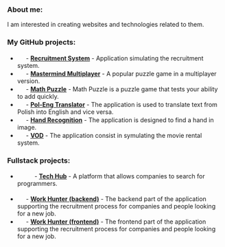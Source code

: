 ### About me:

I am interested in creating websites and technologies related to them.

### My GitHub projects:

- <img src="https://user-images.githubusercontent.com/41111309/230332808-4d22317e-d8c8-4901-8fec-b12eba076971.svg" width="16" height="16" style="position: relative; top: 5px;" /> - **[Recruitment System](https://github.com/dbirak/recruitment_system)** - Application simulating the recruitment system.
- <img src="https://user-images.githubusercontent.com/41111309/230334207-38ec7c80-de34-41da-8b2a-a9bd637ff78b.svg" width="16" height="16" style="position: relative; top: 5px;" /> - **[Mastermind Multiplayer](https://github.com/dbirak/mastermind_multiplayer)** - A popular puzzle game in a multiplayer version.
- <img src="https://user-images.githubusercontent.com/41111309/230334207-38ec7c80-de34-41da-8b2a-a9bd637ff78b.svg" width="16" height="16" style="position: relative; top: 5px;" /> - **[Math Puzzle](https://github.com/dbirak/math_puzzle)** - Math Puzzle is a puzzle game that tests your ability to add quickly.
- <img src="https://user-images.githubusercontent.com/41111309/230336035-896be31e-a102-48b9-945d-d0f67354e7e2.svg" width="16" height="16" style="position: relative; top: 5px;" /> - **[Pol-Eng Translator](https://github.com/dbirak/pol_eng_translator)** - The application is used to translate text from Polish into English and vice versa.
- <img src="https://user-images.githubusercontent.com/41111309/230338254-a755cdbf-2574-472e-923b-4f3113d2241c.svg" width="16" height="16" style="position: relative; top: 5px;" /> - **[Hand Recognition](https://github.com/dbirak/hand_recognition)** - The application is designed to find a hand in image.
- <img src="https://user-images.githubusercontent.com/41111309/230373170-6f12e337-31e3-4f98-aab1-124c097298af.svg" width="16" height="16" style="position: relative; top: 5px;" /> - **[VOD](https://github.com/dbirak/vod)** - The application consist in symulating the movie rental system.

### Fullstack projects:
- <img src="https://github.com/dbirak/dbirak/assets/41111309/ca8e4723-2012-4ddb-a234-183e9678c3de" width="16" height="16" style="position: relative; top: 5px;" /> <img src="https://github.com/dbirak/dbirak/assets/41111309/1284bc3c-3897-4924-968b-637747568c9f" width="16" height="16" style="position: relative; top: 5px;" /> - **[Tech Hub](https://github.com/dbirak/tech_hub)** - A platform that allows companies to search for programmers.<br><br>
- <img src="https://github.com/dbirak/dbirak/assets/41111309/ca8e4723-2012-4ddb-a234-183e9678c3de" width="16" height="16" style="position: relative; top: 5px;" /> - **[Work Hunter (backend)](https://github.com/dbirak/recruitment_system_backend)** - The backend part of the application supporting the recruitment process for companies and people looking for a new job.
- <img src="https://github.com/dbirak/dbirak/assets/41111309/15111c8e-9f86-4264-82f0-25617315d7cd" width="16" height="16" style="position: relative; top: 5px;" /> - **[Work Hunter (frontend)](https://github.com/dbirak/recruitment_system_frontend)** - The frontend part of the application supporting the recruitment process for companies and people looking for a new job.
